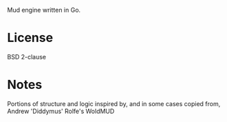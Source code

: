 Mud engine written in Go.

# License #
BSD 2-clause


# Notes #
Portions of structure and logic inspired by, and in some cases copied from, Andrew 'Diddymus' Rolfe's WoldMUD
